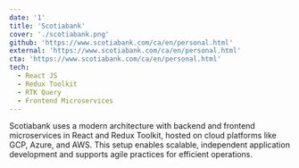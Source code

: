 ```yaml
---
date: '1'
title: 'Scotiabank'
cover: './scotiabank.png'
github: 'https://www.scotiabank.com/ca/en/personal.html'
external: 'https://www.scotiabank.com/ca/en/personal.html'
cta: 'https://www.scotiabank.com/ca/en/personal.html'
tech:
  - React JS
  - Redux Toolkit
  - RTK Query
  - Frontend Microservices
---
```


Scotiabank uses a modern architecture with backend and frontend microservices in React and Redux Toolkit, hosted on cloud platforms like GCP, Azure, and AWS. This setup enables scalable, independent application development and supports agile practices for efficient operations.
